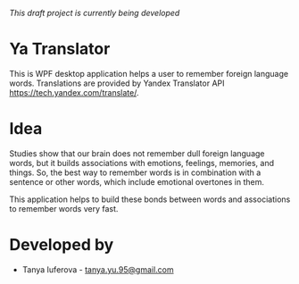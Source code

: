 _This draft project is currently being developed_
# Ya Translator
This is WPF desktop application helps a user to remember foreign language words. Translations are provided by Yandex Translator API https://tech.yandex.com/translate/.

# Idea
Studies show that our brain does not remember dull foreign language words, but it builds associations with emotions, feelings, memories, and things. So, the best way to remember words is in combination with a sentence or other words, which include emotional overtones in them.   

This application helps to build these bonds between words and associations to remember words very fast.

# Developed by 
- Tanya Iuferova - tanya.yu.95@gmail.com 
